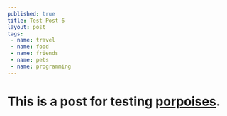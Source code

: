 ```yaml
---
published: true
title: Test Post 6
layout: post
tags:
 - name: travel
 - name: food
 - name: friends
 - name: pets
 - name: programming
---
```


# This is a post for testing [porpoises](http://en.wikipedia.org/wiki/Porpoise).

